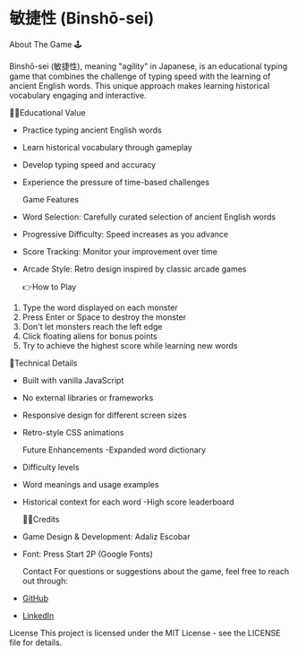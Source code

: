 # 敏捷性 (Binshō-sei) 

About The Game 🕹️

Binshō-sei (敏捷性), meaning "agility" in Japanese, is an educational typing game that combines the challenge of typing speed with the learning of ancient English words. This unique approach makes learning historical vocabulary engaging and interactive.

  👩‍💻Educational Value
- Practice typing ancient English words
- Learn historical vocabulary through gameplay
- Develop typing speed and accuracy
- Experience the pressure of time-based challenges

  Game Features
- Word Selection: Carefully curated selection of ancient English words
- Progressive Difficulty: Speed increases as you advance
- Score Tracking: Monitor your improvement over time
- Arcade Style: Retro design inspired by classic arcade games

  👉How to Play
1. Type the word displayed on each monster
2. Press Enter or Space to destroy the monster
3. Don't let monsters reach the left edge
4. Click floating aliens for bonus points
5. Try to achieve the highest score while learning new words

  🧩Technical Details
- Built with vanilla JavaScript
- No external libraries or frameworks
- Responsive design for different screen sizes
- Retro-style CSS animations

   Future Enhancements
-Expanded word dictionary
-  Difficulty levels
- Word meanings and usage examples
- Historical context for each word
-High score leaderboard

   🙋‍♀️Credits
- Game Design & Development: Adaliz Escobar
- Font: Press Start 2P (Google Fonts)
  

  Contact
  For questions or suggestions about the game, feel free to reach out through:
- [GitHub](https://github.com/amelesco)
- [LinkedIn](https://www.linkedin.com/in/mariaescobar4/)

 License
This project is licensed under the MIT License - see the LICENSE file for details.
